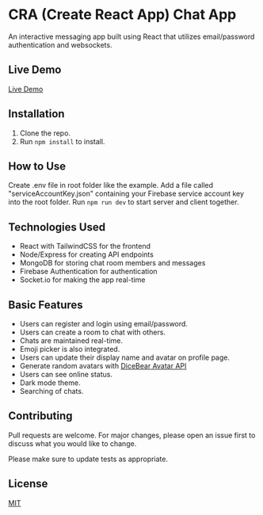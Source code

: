 # CRA (Create React App) Chat App

An interactive messaging app built using React that utilizes email/password authentication and websockets.

## Live Demo

[Live Demo](https://crachatapp.onrender.com/)

## Installation

1. Clone the repo.
2. Run `npm install` to install.

## How to Use

Create .env file in root folder like the example. Add a file called "serviceAccountKey.json" containing your Firebase service account key into the root folder. Run `npm run dev` to start server and client together.

## Technologies Used

- React with TailwindCSS for the frontend
- Node/Express for creating API endpoints
- MongoDB for storing chat room members and messages
- Firebase Authentication for authentication
- Socket.io for making the app real-time

## Basic Features

- Users can register and login using email/password.
- Users can create a room to chat with others.
- Chats are maintained real-time.
- Emoji picker is also integrated.
- Users can update their display name and avatar on profile page.
- Generate random avatars with [DiceBear Avatar API](https://avatars.dicebear.com/docs/http-api)
- Users can see online status.
- Dark mode theme.
- Searching of chats.

## Contributing

Pull requests are welcome. For major changes, please open an issue first to discuss what you would like to change.

Please make sure to update tests as appropriate.

## License

[MIT](https://choosealicense.com/licenses/mit/)
